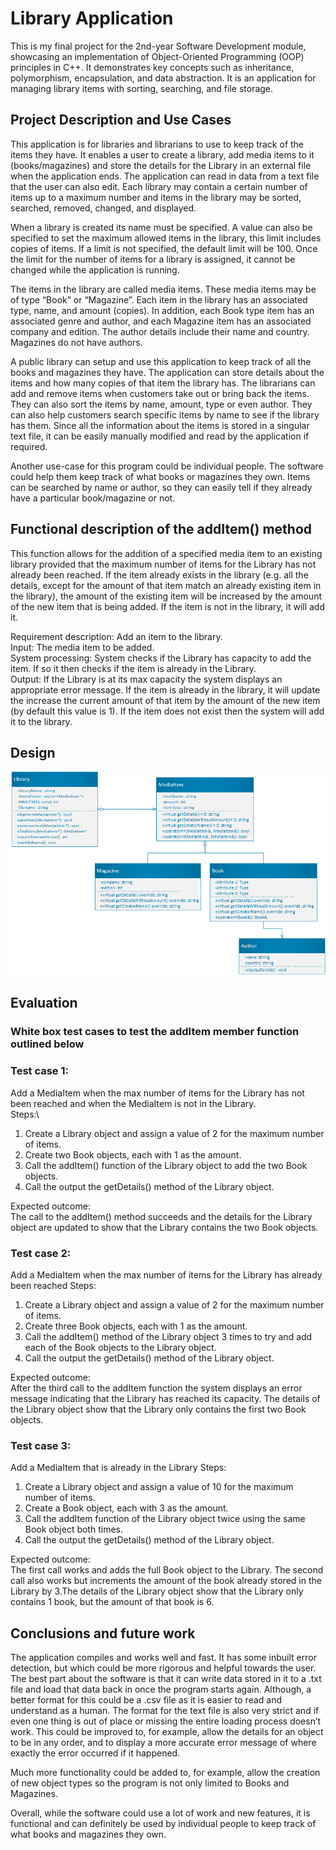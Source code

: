 # Library Application

This is my final project for the 2nd-year Software Development module, showcasing an implementation of Object-Oriented Programming (OOP) principles in C++. It demonstrates key concepts such as inheritance, polymorphism, encapsulation, and data abstraction. It is an application for managing library items with sorting, searching, and file storage.

## Project Description and Use Cases
  This application is for libraries and librarians to use to keep track of the items they have. It enables a user to create a library, add media items to it (books/magazines) and store the details for the Library in an external file when the application ends. The application can read in data from a text file that the user can also edit. Each library may contain a certain number of items up to a maximum number and items in the library may be sorted, searched, removed, changed, and displayed.

  When a library is created its name must be specified. A value can also be specified to set the maximum allowed items in the library, this limit includes copies of items. If a limit is not specified, the default limit will be 100. Once the limit for the number of items for a library is assigned, it cannot be changed while the application is running.
 
  The items in the library are called media items. These media items may be of type “Book” or “Magazine”. Each item in the library has an associated type, name, and amount (copies). In addition, each Book type item has an associated genre and author, and each Magazine item has an associated company and edition. The author details include their name and country. Magazines do not have authors.

  A public library can setup and use this application to keep track of all the books and magazines they have. The application can store details about the items and how many copies of that item the library has. The librarians can add and remove items when customers take out or bring back the items. They can also sort the items by name, amount, type or even author. They can also help customers search specific items by name to see if the library has them. Since all the information about the items is stored in a singular text file, it can be easily manually modified and read by the application if required.

  Another use-case for this program could be individual people. The software could help them keep track of what books or magazines they own. Items can be searched by name or author, so they can easily tell if they already have a particular book/magazine or not.

## Functional description of the addItem() method
  This function allows for the addition of a specified media item to an existing library provided that the maximum number of items for the Library has not already been reached. 
If the item already exists in the library (e.g. all the details, except for the amount of that item match an already existing item in the library), the amount of the existing item will be increased by the amount of the new item that is being added. If the item is not in the library, it will add it.

Requirement description: Add an item to the library.\
Input: The media item to be added.\
System processing: System checks if the Library has capacity to add the item. If so it then checks if the item is already in the Library.\
Output: If the Library is at its max capacity the system displays an appropriate error message. If the item is already in the library, it will update the increase the current amount of that item by the amount of the new item (by default this value is 1). If the item does not exist then the system will add it to the library.

## Design
![Diagram](https://github.com/PeterMyler/Library-Application/blob/main/Final%20Project%20UML.png?raw=true)

 
## Evaluation
### White box test cases to test the addItem member function outlined below
### Test case 1:
  Add a MediaItem when the max number of items for the Library has not been reached and when the MediaItem is not in the Library.\
Steps:\
1.	Create a Library object and assign a value of 2 for the maximum number of items.
2.	Create two Book objects, each with 1 as the amount.
3.	Call the addItem() function of the Library object to add the two Book objects.
4.	Call the output the getDetails() method of the Library object.

Expected outcome:\
The call to the addItem() method succeeds and the details for the Library object are updated to show that the Library contains the two Book objects.
 

### Test case 2:
Add a MediaItem when the max number of items for the Library has already been reached
Steps:
1.	Create a Library object and assign a value of 2 for the maximum number of items.
2.	Create three Book objects, each with 1 as the amount.
3.	Call the addItem() method of the Library object 3 times to try and add each of the Book objects to the Library object.
4.	Call the output the getDetails() method of the Library object.
 
Expected outcome:\
After the third call to the addItem function the system displays an error message indicating that the Library has reached its capacity. The details of the Library object show that the Library only contains the first two Book objects.
 
### Test case 3:
Add a MediaItem that is already in the Library
Steps:
1.	Create a Library object and assign a value of 10 for the maximum number of items.
2.	Create a Book object, each with 3 as the amount.
3.	Call the addItem function of the Library object twice using the same Book object both times.
4.	Call the output the getDetails() method of the Library object.
 
Expected outcome:\
The first call works and adds the full Book object to the Library. The second call also works but increments the amount of the book already stored in the Library by 3.The details of the Library object show that the Library only contains 1 book, but the amount of that book is 6.

## Conclusions and future work
  The application compiles and works well and fast. It has some inbuilt error detection, but which could be more rigorous and helpful towards the user. The best part about the software is that it can write data stored in it to a .txt file and load that data back in once the program starts again. Although, a better format for this could be a .csv file as it is easier to read and understand as a human. The format for the text file is also very strict and if even one thing is out of place or missing the entire loading process doesn’t work. This could be improved to, for example, allow the details for an object to be in any order, and to display a more accurate error message of where exactly the error occurred if it happened.

Much more functionality could be added to, for example, allow the creation of new object types so the program is not only limited to Books and Magazines.

Overall, while the software could use a lot of work and new features, it is functional and can definitely be used by individual people to keep track of what books and magazines they own.
